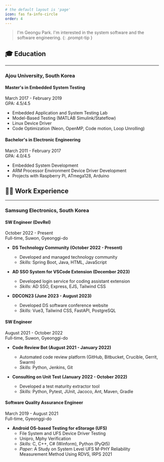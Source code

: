 ```yaml
---
# the default layout is 'page'
icon: fas fa-info-circle
order: 4
---
```


> I'm Geongu Park. I'm interested in the system software and the software engineering.
{: .prompt-tip }

## 🎓 Education
---
### Ajou University, South Korea
#### **Master's in Embedded System Testing**  
March 2017 - February 2019  
GPA: 4.5/4.5  

- Embedded Application and System Testing Lab
- Model-Based Testing (MATLAB Simulink/Stateflow)
- Linux Device Driver
- Code Optimization (Neon, OpenMP, Code motion, Loop Unrolling)

#### **Bachelor's in Electronic Engineering**  
March 2011 - February 2017  
GPA: 4.0/4.5  

- Embedded System Development
- ARM Processor Environment Device Driver Development
- Projects with Raspberry Pi, ATmega128, Arduino

## 👨‍💻 Work Experience
---
### Samsung Electronics, South Korea
#### **SW Engineer (DevRel)**  
October 2022 - Present  
Full-time, Suwon, Gyeonggi-do

- **DS Technology Community (October 2022 - Present)**  
  - Developed and managed technology community  
  - *Skills:* Spring Boot, Java, HTML, JavaScript

- **AD SSO System for VSCode Extension (December 2023)**  
  - Developed login service for coding assistant extension  
  - *Skills:* AD SSO, Express, EJS, Tailwind CSS

- **DDCON23 (June 2023 - August 2023)**  
  - Developed DS software conference website  
  - *Skills:* Vue3, Tailwind CSS, FastAPI, PostgreSQL

#### **SW Engineer**  
August 2021 - October 2022  
Full-time, Suwon, Gyeonggi-do

- **Code Review Bot (August 2021 - January 2022)**  
  - Automated code review platform (GitHub, Bitbucket, Crucible, Gerrit, Swarm)  
  - *Skills:* Python, Jenkins, Git

- **Consulting on Unit Test (January 2022 - October 2022)**  
  - Developed a test maturity extractor tool  
  - *Skills:* Python, Pytest, JUnit, Jacoco, Ant, Maven, Gradle

#### **Software Quality Assurance Engineer**  
March 2019 - August 2021  
Full-time, Gyeonggi-do

- **Android OS-based Testing for eStorage (UFS)**  
  - File System and UFS Device Driver Testing
  - Unipro, Mphy Verification  
  - *Skills:* C, C++, C# (Winform), Python (PyQt5)
  - *Paper:* A Study on System Level UFS M-PHY Reliability Measurement Method Using RDVS, IRPS 2021
